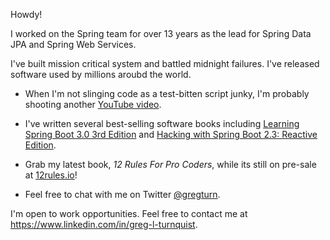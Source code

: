 Howdy!

I worked on the Spring team for over 13 years as the lead for Spring Data JPA and Spring Web Services.

I've built mission critical system and battled midnight failures. I've released software used by millions aroubd the world.

* When I'm not slinging code as a test-bitten script junky, I'm probably shooting another [YouTube video](https://youtube.com/@ProCoderIO). 

* I've written several best-selling software books including [Learning Spring Boot 3.0 3rd Edition](https://springbootlearning.com/book) and [Hacking with Spring Boot 2.3: Reactive Edition](https://www.amazon.com/dp/B086722L4L).

* Grab my latest book, _12 Rules For Pro Coders_, while its still on pre-sale at [12rules.io](https://12rules.io)!

* Feel free to chat with me on Twitter [@gregturn](https://twitter.com/gregturn).

I'm open to work opportunities. Feel free to contact me at https://www.linkedin.com/in/greg-l-turnquist. 
